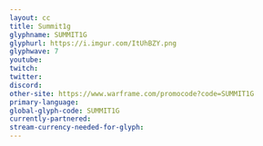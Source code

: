 ```yaml
---
layout: cc
title: Summit1g
glyphname: SUMMIT1G
glyphurl: https://i.imgur.com/ItUhBZY.png
glyphwave: 7
youtube: 
twitch: 
twitter: 
discord: 
other-site: https://www.warframe.com/promocode?code=SUMMIT1G
primary-language: 
global-glyph-code: SUMMIT1G
currently-partnered: 
stream-currency-needed-for-glyph: 
---
```


